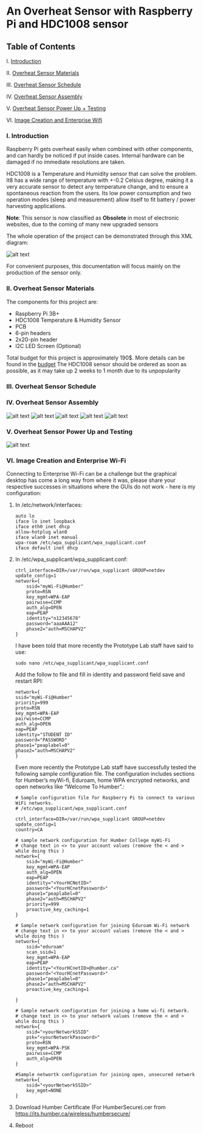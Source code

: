 # An Overheat Sensor with Raspberry Pi and HDC1008 sensor 

## Table of Contents

I. [Introduction](#introduction)

II. [Overheat Sensor Materials](#overheat-sensor-materials)

III. [Overheat Sensor Schedule](#overheat-sensor-schedule)

IV. [Overheat Sensor Assembly](#overheat-sensor-assembly)

V. [Overheat Sensor Power Up + Testing](#overheat-sensor-power-up-and-testing)

VI. [Image Creation and Enterprise Wifi](#image-creation-and-enterprise-wi-fi)


### I. Introduction

Raspberry Pi gets overheat easily when combined with other components, and can hardly be noticed if put inside cases. Internal hardware can be damaged if no immediate resolutions are taken.

HDC1008 is a Temperature and Humidity sensor that can solve the problem. It8 has a wide range of temperature with +-0.2 Celsius degree, making it a very accurate sensor to detect any temperature change, and to ensure a spontaneous reaction from the users. Its low power consumption and two operation modes (sleep and measurement) allow itself to fit battery / power harvesting applications.

**Note**: This sensor is now classified as **Obsolete** in most of electronic websites, due to the coming of many new upgraded sensors

The whole operation of the project can be demonstrated through this XML diagram: 

![alt text](https://github.com/ngtrangminhduc/OverheatSensor/blob/master/2018_Documentation/Pseudo%20Code%20and%20XML/UML%20Diagram.jpg)

For convenient purposes, this documentation will focus mainly on the production of the sensor only. 

 
### II. Overheat Sensor Materials

The components for this project are:
- Raspberry Pi 3B+
- HDC1008 Temperature & Humidity Sensor  
- PCB 
- 6-pin headers
- 2x20-pin header
- I2C LED Screen (Optional)

Total budget for this project is approximately 190$. More details can be found in the <a href="https://raw.githubusercontent.com/ngtrangminhduc/OverheatSensor/master/2018_Documentation/Proposal%2C%20Budget%2C%20Project%20Schedule/Budget.xlsx">budget</a>
The HDC1008 sensor should be ordered as soon as possible, as it may take up 2 weeks to 1 month due to its unpopularity

### III. Overheat Sensor Schedule


### IV. Overheat Sensor Assembly
![alt text](https://github.com/ngtrangminhduc/OverheatSensor/blob/master/2018_Documentation/Fritzing/DucNguyen_HDC1008_pcb.png)
![alt text](https://github.com/ngtrangminhduc/OverheatSensor/blob/master/2018_Images/IMG_8704.JPG)
![alt text](https://github.com/ngtrangminhduc/OverheatSensor/blob/master/2018_Images/IMG_8708.JPG)
![alt text](https://github.com/ngtrangminhduc/OverheatSensor/blob/master/2018_Images/PCB_1.jpg)
![alt text](https://github.com/ngtrangminhduc/OverheatSensor/blob/master/2018_Images/PCB_2.jpg)

### V. Overheat Sensor Power Up and Testing

![alt text](https://github.com/ngtrangminhduc/OverheatSensor/blob/master/2018_Images/PythonCode.png)

### VI. Image Creation and Enterprise Wi-Fi

Connecting to Enterprise Wi-Fi can be a challenge but the graphical desktop has come a long way from where it was, please share your respective successes in situations where the GUIs do not work - here is my configuration:

1.  In /etc/network/interfaces:
	```
	auto lo
	iface lo inet loopback
	iface eth0 inet dhcp
	allow-hotplug wlan0
	iface wlan0 inet manual
	wpa-roam /etc/wpa_supplicant/wpa_supplicant.conf
	iface default inet dhcp
	```

2.  In /etc/wpa_supplicant/wpa_supplicant.conf:
	```
	ctrl_interface=DIR=/var/run/wpa_supplicant GROUP=netdev
	update_config=1
	network={
        ssid="myWi-Fi@Humber"
        proto=RSN
        key_mgmt=WPA-EAP
        pairwise=CCMP
        auth_alg=OPEN
        eap=PEAP
        identity="n12345678"
        password="aaaAAA12"
        phase2="auth=MSCHAPV2"
	}
	```

	I have been told that more recently the Prototype Lab staff have said to use:
	```
	sudo nano /etc/wpa_supplicant/wpa_supplicant.conf
	```

	Add the follow to file and fill in identity and password field save and restart RPI:
	```
	network={
	ssid="myWi-Fi@Humber"
	priority=999
	proto=RSN
	key_mgmt=WPA-EAP
	pairwise=CCMP
	auth_alg=OPEN
	eap=PEAP
	identity="STUDENT ID"
	password="PASSWORD"
	phase1="peaplabel=0"
	phase2="auth=MSCHAPV2"
	}
	```
	Even more recently the Prototype Lab staff have successfully tested the 
	following sample configuration file. The configuration includes sections 
	for Humber’s myWi-fi, Eduroam, home WPA encrypted networks, and open networks like “Welcome To Humber”.:
	```
	# Sample configuration file for Raspberry Pi to connect to various WiFi networks.
	# /etc/wpa_supplicant/wpa_supplicant.conf

	ctrl_interface=DIR=/var/run/wpa_supplicant GROUP=netdev
	update_config=1
	country=CA

	# sample network configuration for Humber College myWi-Fi
	# change text in <> to your account values (remove the < and > while doing this )
	network={
		ssid="myWi-Fi@Humber"
		key_mgmt=WPA-EAP
		auth_alg=OPEN
		eap=PEAP
		identity="<YourHCNetID>"
		password="<YourHCnetPassword>"
		phase1="peaplabel=0"
		phase2="auth=MSCHAPV2"
		priority=999
		proactive_key_caching=1
	}

	# Sample network configuration for joining Eduroam Wi-Fi network
	# change text in <> to your account values (remove the < and > while doing this )
	network={
		ssid="eduroam"
		scan_ssid=1
		key_mgmt=WPA-EAP
		eap=PEAP
		identity="<YourHCnetID>@humber.ca"
		password="<YourHCnetPassword>"
		phase1="peaplabel=0"
		phase2="auth=MSCHAPV2"
		proactive_key_caching=1

	}

	# Sample network configuration for joining a home wi-fi network.
	# change text in <> to your network values (remove the < and > while doing this )
	network={
		ssid="<yourNetworkSSID"
		psk="<yourNetworkPassword>"
		proto=RSN
		key_mgmt=WPA-PSK
		pairwise=CCMP
		auth_alg=OPEN
	}

	#Sample networtk configuration for joining open, unsecured network
	network={
		ssid="<yourNetworkSSID>"
		key_mgmt=NONE
	}
	```
	
3.  Download Humber Certificate (For HumberSecure).cer from https://its.humber.ca/wireless/humbersecure/

4.  Reboot
